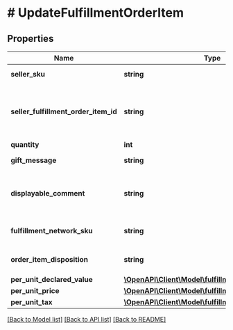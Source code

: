 # # UpdateFulfillmentOrderItem

## Properties

Name | Type | Description | Notes
------------ | ------------- | ------------- | -------------
**seller_sku** | **string** | The seller SKU of the item. | [optional]
**seller_fulfillment_order_item_id** | **string** | Identifies the fulfillment order item to update. Created with a previous call to the &#x60;createFulfillmentOrder&#x60; operation. |
**quantity** | **int** | The item quantity. |
**gift_message** | **string** | A message to the gift recipient, if applicable. | [optional]
**displayable_comment** | **string** | Item-specific text that displays in recipient-facing materials such as the outbound shipment packing slip. | [optional]
**fulfillment_network_sku** | **string** | Amazon&#39;s fulfillment network SKU of the item. | [optional]
**order_item_disposition** | **string** | Indicates whether the item is sellable or unsellable. | [optional]
**per_unit_declared_value** | [**\OpenAPI\Client\Model\fulfillment\outbound\Money**](Money.md) |  | [optional]
**per_unit_price** | [**\OpenAPI\Client\Model\fulfillment\outbound\Money**](Money.md) |  | [optional]
**per_unit_tax** | [**\OpenAPI\Client\Model\fulfillment\outbound\Money**](Money.md) |  | [optional]

[[Back to Model list]](../../README.md#models) [[Back to API list]](../../README.md#endpoints) [[Back to README]](../../README.md)
